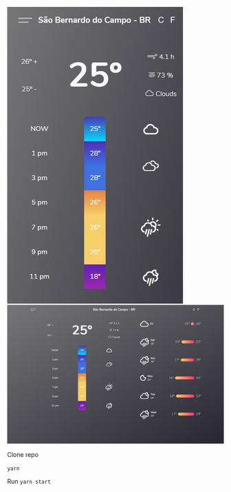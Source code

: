 ![GitHub Logo](Screenshot_1.jpg)
![GitHub Logo](Screenshot_2.jpg)

Clone repo

`yarn`

Run `yarn start`
